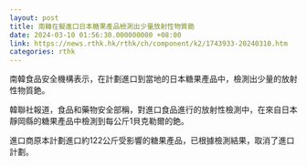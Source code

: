 ```yaml
---
layout: post
title: 南韓在擬進口日本糖果產品檢測出少量放射性物質銫
date: 2024-03-10 01:56:30.000000000 +08:00
link: https://news.rthk.hk/rthk/ch/component/k2/1743933-20240310.htm
categories: rthk
---
```


南韓食品安全機構表示，在計劃進口到當地的日本糖果產品中，檢測出少量的放射性物質銫。

韓聯社報道，食品和藥物安全部稱，對進口食品進行的放射性檢測中，在來自日本靜岡縣的糖果產品中檢測到每公斤1貝克勒爾的銫。

進口商原本計劃進口約122公斤受影響的糖果產品，已根據檢測結果，取消了進口計劃。
